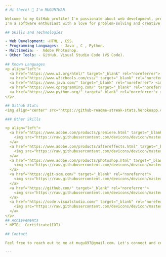 ```yaml
---
# Hi there! 👋 I'm MUGUNTHAN

Welcome to my GitHub profile! I'm passionate about web development, programming, and multimedia. Let me introduce myself and share my skills and projects with you.
I'm a software enthusiast with a love for problem-solving and creative projects. My journey in the tech world has been exciting, and I'm always eager to learn and explore new technologies.

## Skills and Technologies

- Web Development: -HTML , CSS.
- Programming Languages: - Java , C , Python.
- Multimedia: -  Adobe Photoshop.
- Other Tools: - GitHub, Visual Studio Code (VS Code).
  
## Known Languages
<p align="left">
  <a href="https://www.w3.org/html/" target="_blank" rel="noreferrer"> <img src="https://raw.githubusercontent.com/devicons/devicon/master/icons/html5/html5-original-wordmark.svg" alt="html5" width="40" height="40"/> </a>
  <a href="https://www.w3schools.com/css/" target="_blank" rel="noreferrer"> <img src="https://raw.githubusercontent.com/devicons/devicon/master/icons/css3/css3-original-wordmark.svg" alt="css3" width="40" height="40"/> </a>
  <a href="https://www.java.com/" target="_blank" rel="noreferrer"> <img src="https://raw.githubusercontent.com/devicons/devicon/master/icons/java/java-original-wordmark.svg" alt="java" width="40" height="40"/> </a>
  <a href="https://www.cprogramming.com/" target="_blank" rel="noreferrer"> <img src="https://cdn.jsdelivr.net/gh/devicons/devicon/icons/c/c-original.svg" alt="c" width="40" height="40"/> </a>
  <a href="https://www.python.org/" target="_blank" rel="noreferrer"> <img src="https://raw.githubusercontent.com/devicons/devicon/master/icons/python/python-original-wordmark.svg" alt="python" width="40" height="40"/> </a>
</p>

## Github Stats
<img align="center" src="https://github-readme-streak-stats.herokuapp.com/?user=Muguntha12&theme=vision-friendly-dark&hide_border=false" alt="Muguntha12" />.

### Other Skills

<p align="left">
  <a href="https://www.adobe.com/products/premiere.html" target="_blank" rel="noreferrer">
    <img src="https://raw.githubusercontent.com/devicons/devicon/master/icons/premierepro/premierepro-original.svg" alt="premierepro" width="40" height="40"/>
  </a>
  <a href="https://www.adobe.com/products/aftereffects.html" target="_blank" rel="noreferrer">
    <img src="https://raw.githubusercontent.com/devicons/devicon/master/icons/aftereffects/aftereffects-original.svg" alt="aftereffects" width="40" height="40"/>
  </a>
  <a href="https://www.adobe.com/products/photoshop.html" target="_blank" rel="noreferrer">
    <img src="https://raw.githubusercontent.com/devicons/devicon/master/icons/photoshop/photoshop-original.svg" alt="photoshop" width="40" height="40"/>
  </a>
  <a href="https://git-scm.com/" target="_blank" rel="noreferrer">
    <img src="https://raw.githubusercontent.com/devicons/devicon/master/icons/git/git-original-wordmark.svg" alt="git" width="40" height="40"/>
  </a>
  <a href="https://github.com/" target="_blank" rel="noreferrer">
    <img src="https://raw.githubusercontent.com/devicons/devicon/master/icons/github/github-original-wordmark.svg" alt="github" width="40" height="40"/>
  </a>
  <a href="https://code.visualstudio.com/" target="_blank" rel="noreferrer">
    <img src="https://raw.githubusercontent.com/devicons/devicon/master/icons/vscode/vscode-original-wordmark.svg" alt="vscode" width="40" height="40"/>
  </a>
</p>
## Achievements
* NPTEL  Certificate(IOT)

## Contact

Feel free to reach out to me at mugu897@gmail.com. Let's connect and collaborate!

---
```

